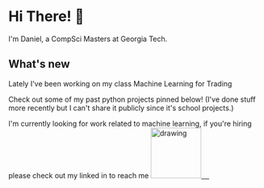 # Hi There! 👋

I'm Daniel, a CompSci Masters at Georgia Tech.

## What's new

Lately I've been working on my class Machine Learning for Trading

Check out some of my past python projects pinned below! 
(I've done stuff more recently but I can't share it publicly since it's school projects.)


<!-- # [My Portfolio](https://danieltorres.tech) -->
I'm currently looking for work related to machine learning, if you're hiring please check out my linked in to reach me
<a href="https://www.linkedin.com/in/danielrichardtorres/"><img src="https://res.cloudinary.com/importdata/image/upload/v1595012354/linkedin_t9qiwy.png" alt="drawing" width="100"/>&nbsp;&nbsp;&nbsp;&nbsp;

<!-- <a href="https://www.kaggle.com/danielrtorres"><img src="https://res.cloudinary.com/importdata/image/upload/v1595012924/kaggle_ksaktb.png" alt="drawing" width="75"/>
 -->
